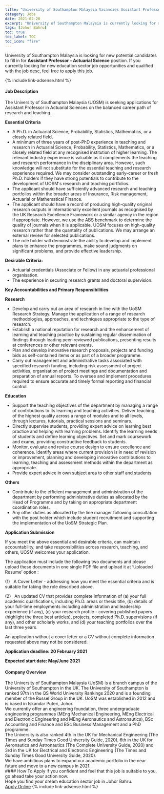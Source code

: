 ```yaml
---
title: "University of Southampton Malaysia Vacancies Assistant Professor – Actuarial Science" 
category: Jobs 
date: 2021-02-20 
excerpt: "University of Southampton Malaysia is currently looking for suitable person to fill in the Assistant Professor – Actuarial Science which positioned at Johor Bahru" 
tags: [Johor Bahru] 
toc: true 
toc_label: TOC 
toc_icon: "fire" 
--- 
```


<p>University of Southampton Malaysia is looking for new potential candidates to fill in for <b>Assistant Professor – Actuarial Science</b> position. If you currently looking for new education sector job opportunities and qualified with the job desc, feel free to apply this job.
</p>{% include link-adsense.html %} 
 <div><div><h4>Job Description</h4></div><div><div><span><div><p>The University of Southampton Malaysia (UOSM) is seeking applications for Assistant Professor in Actuarial Sciences on the balanced career path of research and teaching.</p><p><strong>Essential Criteria</strong></p><ul><li>A Ph.D. in Actuarial Science, Probability, Statistics, Mathematics, or a closely related field.&#160;</li><li>A minimum of three years of post-PhD experience in teaching and research in Actuarial Science, Probability, Statistics,&#160;Mathematics, or a closely related field at any recognised institution of higher learning. The relevant industry experience is valuable as it complements the teaching and research performance in the disciplinary area. However, such knowledge will not substitute for the essential teaching and research experience required. We may consider outstanding early-career or fresh Ph.D. holders if they have strong potentials to contribute to the development of UOSM's research and teaching portfolios.</li><li>The applicant should have sufficiently advanced research and teaching portfolios within the broader areas of Insurance, Risk management, Actuarial or Mathematical Finance.</li><li>The applicant should have a record of producing high-quality original research outputs in internationally excellent journals as recognised by the UK Research Excellence Framework or a similar agency in the region if appropriate. However, we use the ABS benchmark to determine the quality of journals when it is applicable. UOSM focuses on high-quality research rather than the quantality of publications. We may arrange an external review for selected publications.</li><li>The role holder will demonstrate the ability to develop and implement plans to enhance the programmes, make sound judgments on significant problems, and provide effective leadership.</li></ul><p><strong>Desirable Criteria:</strong></p><ul><li>Actuarial credentials (Associate or Fellow) in any actuarial professional organisation.</li><li>The experience in securing research grants and doctoral supervision.</li></ul><p><strong>Key Accountabilities and Primary Responsibilities</strong></p><p><strong>Research</strong></p><ul><li>Develop and carry out an area of research in line with the UoSM Research Strategy. Manage the application of a range of research methodologies, approaches, and techniques appropriate to the type of research.</li><li>Establish a national reputation for research and the enhancement of learning and teaching practice by sustaining regular dissemination of findings through leading peer-reviewed publications, presenting results at conferences or other relevant events.</li><li>Plan and develop innovative research proposals, projects and funding bids as self-contained items or as part of a broader programme.</li><li>Carry out management and administrative tasks associated with specified research funding, including risk assessment of project activities, organisation of project meetings and documentation and preparation of annual reports. To oversee and implement procedures required to ensure accurate and timely formal reporting and financial control.</li></ul><p><strong>Education</strong></p><ul><li>Support the teaching objectives of the department by managing a range of contributions to its learning and teaching activities.&#160;Deliver teaching of the highest quality across a range of modules and to all levels, through lectures, tutorials, practical sessions and seminars.</li><li>Directly supervise students, providing expert advice on learning best practice and helping with learning problems.&#160;Identify the learning needs of students and define learning objectives. Set and mark coursework and exams, providing constructive feedback to students.</li><li>Monitor, evaluate and revise course design to ensure excellence and coherence.&#160;Identify areas where current provision is in need of revision or improvement, planning and developing innovative contributions to learning, teaching and assessment methods within the department as appropriate.</li><li>Provide expert advice in own subject area to other staff and students</li></ul><p><strong>Others</strong></p><ul><li>Contribute to the efficient management and administration of the department by performing administrative duties as allocated by the Head of Programme and by taking on appropriate department coordination roles.</li><li>Any other duties as allocated by the line manager following consultation with the post holder which include student recruitment and supporting the implementation of the UoSM Strategic Plan.</li></ul><p><strong>Application Submission</strong></p><p>If you meet the above essential and desirable criteria, can maintain accountability, and take responsibilities across research, teaching, and others, UOSM welcomes your application.</p><p>The application must include the following two documents and please upload these documents in one single PDF file and upload it at &#8216;Uploaded Resume&#8217; option :</p><p>(1)&#160;&#160;&#160;A Cover Letter - addressing how you meet the essential criteria and is suitable for taking the role described above.</p><p>(2)&#160;&#160;&#160;An updated CV that provides complete information of (a) your full academic qualifications, including Ph.D. areas or thesis title, (b) details of your full-time employments including administration and leadership experience (if any), (c) your research profile - covering published papers (highlight the three best articles), projects, completed Ph.D. supervisions (if any), and other scholarly works, and (d) your teaching portfolios over the last three years.</p><p>An application without a cover letter or a CV without complete information requested above may not be considered.</p><p><strong>Application deadline: 20 February 2021</strong></p><p><strong>Expected start date:&#160;May/June 2021&#160;</strong></p></div></span></div></div></div> 
<div><div><h4>Company Overview</h4></div><div><div><span><div><div>
<div>
<div>
<div>The University of Southampton Malaysia (UoSM) is a branch campus of the University of Southampton in the UK. The University of Southampton is ranked 97th in the QS World University Rankings 2020 and is a founding member of the Russel Group in the UK. UoSM was established in 2012 and is based in Iskandar Puteri, Johor.</div>
<div>We currently offer an engineering foundation, three undergraduate engineering programmes (MEng Mechanical Engineering, MEng Electrical and Electronic Engineering and MEng Aeronautics and Astronautics),&#160;BSc Accounting and Finance and BSc Business Management and a PhD programme.</div>
<div>The University is also ranked 4th in the UK for Mechanical Engineering (The Times and Sunday Times Good University Guide, 2020), 6th in the UK for Aeronautics and Astronautics (The Complete University Guide, 2020) and 3rd in the UK for Electrical and Electronic Engineering (The Times and Sunday Times Good University Guide, 2020).</div>
<div>We have ambitious plans to expand our academic portfolio in the near future and move to a new campus in 2021.</div>
</div>
</div>
</div></div></span></div></div></div> 
#### How To Apply 
If you confident and feel that this job is suitable to you, go ahead take your action now. <br/> 
Hope you find your dream education sector job in Johor Bahru. <br/> 
<a href="https://www.jobstreet.com.my/en/job/assistant-professor-actuarial-science-4467867?jobId=jobstreet-my-job-4467867" class="btn btn--info" target="_blank" rel="nofollow noopenner">Apply Online</a> 
{% include link-adsense.html %} 